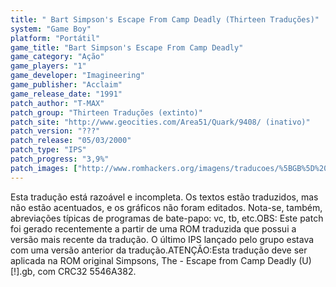 ```yaml
---
title: " Bart Simpson's Escape From Camp Deadly (Thirteen Traduções)"
system: "Game Boy"
platform: "Portátil"
game_title: "Bart Simpson's Escape From Camp Deadly"
game_category: "Ação"
game_players: "1"
game_developer: "Imagineering"
game_publisher: "Acclaim"
game_release_date: "1991"
patch_author: "T-MAX"
patch_group: "Thirteen Traduções (extinto)"
patch_site: "http://www.geocities.com/Area51/Quark/9408/ (inativo)"
patch_version: "???"
patch_release: "05/03/2000"
patch_type: "IPS"
patch_progress: "3,9%"
patch_images: ["http://www.romhackers.org/imagens/traducoes/%5BGB%5D%20The%20Simpsons%20-%20Escape%20from%20Camp%20Deadly%20-%20Thirteen%20Tradu%C3%A7%C3%B5es%20-%2001.png","http://www.romhackers.org/imagens/traducoes/%5BGB%5D%20The%20Simpsons%20-%20Escape%20from%20Camp%20Deadly%20-%20Thirteen%20Tradu%C3%A7%C3%B5es%20-%2002.png","http://www.romhackers.org/imagens/traducoes/%5BGB%5D%20The%20Simpsons%20-%20Escape%20from%20Camp%20Deadly%20-%20Thirteen%20Tradu%C3%A7%C3%B5es%20-%2003.png"]
---
```

Esta tradução está razoável e incompleta. Os textos estão traduzidos, mas não estão acentuados, e os gráficos não foram editados. Nota-se, também, abreviações típicas de programas de bate-papo: vc, tb, etc.OBS: Este patch foi gerado recentemente a partir de uma ROM traduzida que possui a versão mais recente da tradução. O último IPS lançado pelo grupo estava com uma versão anterior da tradução.ATENÇÃO:Esta tradução deve ser aplicada na ROM original Simpsons, The - Escape from Camp Deadly (U) [!].gb, com CRC32 5546A382.